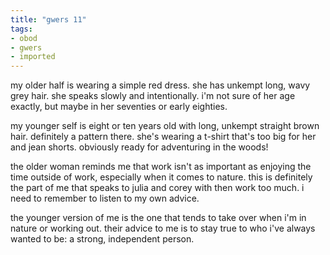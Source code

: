 ```yaml
---
title: "gwers 11"
tags:
- obod
- gwers
- imported
---
```


my older half is wearing a simple red dress. she has unkempt long, wavy grey hair. she speaks slowly and intentionally. i'm not sure of her age exactly, but maybe in her seventies or early eighties.

my younger self is eight or ten years old with long, unkempt straight brown hair. definitely a pattern there. she's wearing a t-shirt that's too big for her and jean shorts. obviously ready for adventuring in the woods!

the older woman reminds me that work isn't as important as enjoying the time outside of work, especially when it comes to nature. this is definitely the part of me that speaks to julia and corey with then work too much. i need to remember to listen to my own advice.

the younger version of me is the one that tends to take over when i'm in nature or working out. their advice to me is to stay true to who i've always wanted to be: a strong, independent person.